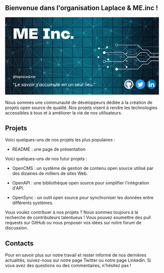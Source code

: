## Bienvenue dans l'organisation **Laplace & ME.inc** !

![An illustration.](https://github.com/Laplace-ME/.github/blob/main/image/front.png)

Nous sommes une communauté de développeurs dédiée à la création de projets open source de qualité. Nos projets visent à rendre les technologies accessibles à tous et à améliorer la vie de nos utilisateurs.

## Projets
Voici quelques-uns de nos projets les plus populaires :

* README : une page de présentation

Voici quelques-uns de nos futur projets :
* OpenCMS : un système de gestion de contenu open source utilisé par des dizaines de milliers de sites Web.

* OpenAPI : une bibliothèque open source pour simplifier l'intégration d'API.

* OpenSync : un outil open source pour synchroniser les données entre différents systèmes.

Vous voulez contribuer à nos projets ? Nous sommes toujours à la recherche de contributeurs talentueux ! Vous pouvez soumettre des pull requests sur GitHub ou nous proposer vos idées sur notre forum de discussion.

## Contacts
Pour en savoir plus sur notre travail et rester informé de nos dernières actualités, suivez-nous sur notre page Twitter ou notre page Linkedin. Si vous avez des questions ou des commentaires, n'hésitez pas !